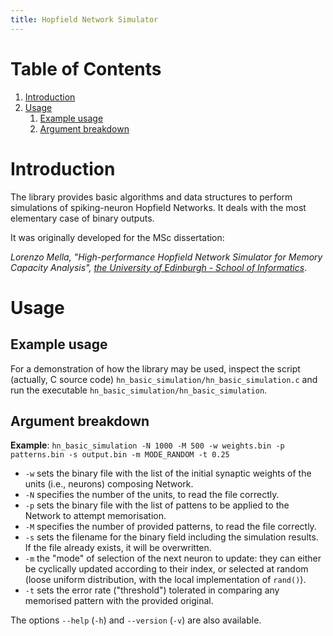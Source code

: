 ```yaml
---
title: Hopfield Network Simulator
---
```


# Table of Contents

1.  [Introduction](#orgfdd7153)
2.  [Usage](#org180da05)
    1.  [Example usage](#orgaa31fd5)
    2.  [Argument breakdown](#org22cf74d)



<a id="orgfdd7153"></a>

# Introduction

The library provides basic algorithms and data structures to perform simulations of spiking-neuron Hopfield Networks. It deals with the most elementary case of binary outputs.

It was originally developed for the MSc dissertation:

*Lorenzo Mella, "High-performance Hopfield Network Simulator for Memory Capacity Analysis", [the University of Edinburgh - School of Informatics](https://www.ed.ac.uk/informatics)*.


<a id="org180da05"></a>

# Usage


<a id="orgaa31fd5"></a>

## Example usage

For a demonstration of how the library may be used, inspect the script (actually, C source code) `hn_basic_simulation/hn_basic_simulation.c` and run the executable `hn_basic_simulation/hn_basic_simulation`.


<a id="org22cf74d"></a>

## Argument breakdown

**Example**: `hn_basic_simulation -N 1000 -M 500 -w weights.bin -p patterns.bin -s output.bin -m MODE_RANDOM -t 0.25`

-   `-w` sets the binary file with the list of the initial synaptic weights of the units (i.e., neurons) composing Network.
-   `-N` specifies the number of the units, to read the file correctly.
-   `-p` sets the binary file with the list of pattens to be applied to the Network to attempt memorisation.
-   `-M` specifies the number of provided patterns, to read the file correctly.
-   `-s` sets the filename for the binary field including the simulation results. If the file already exists, it will be overwritten.
-   `-m` the "mode" of selection of the next neuron to update: they can either be cyclically updated according to their index, or selected at random (loose uniform distribution, with the local implementation of `rand()`).
-   `-t` sets the error rate ("threshold") tolerated in comparing any memorised pattern with the provided original.

The options `--help` (`-h`) and `--version` (`-v`) are also available.

